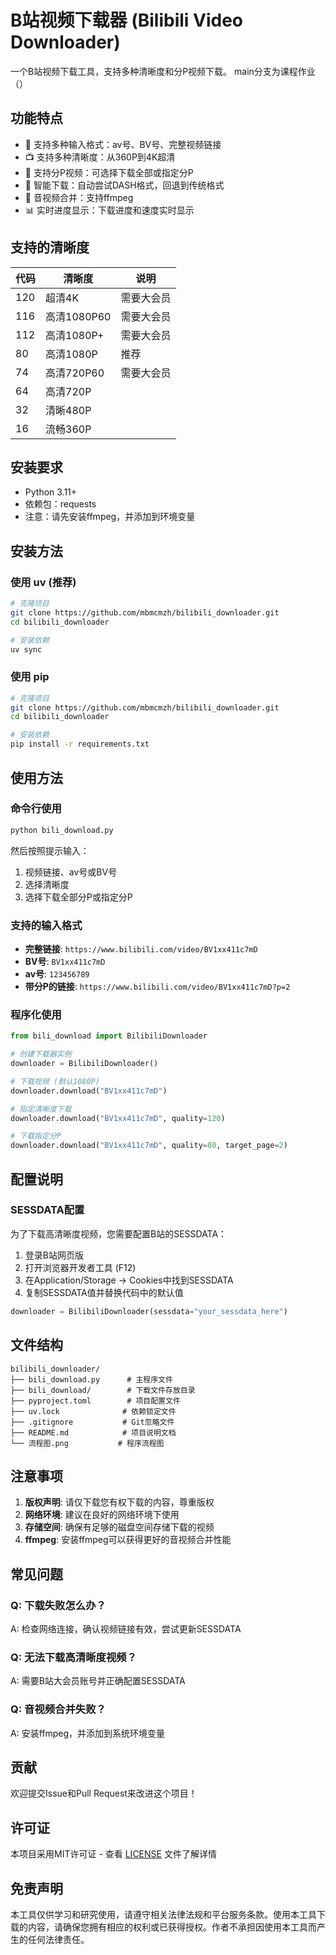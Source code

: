 # B站视频下载器 (Bilibili Video Downloader)

一个B站视频下载工具，支持多种清晰度和分P视频下载。
main分支为课程作业（）

## 功能特点

- 🎥 支持多种输入格式：av号、BV号、完整视频链接
- 📺 支持多种清晰度：从360P到4K超清
- 📑 支持分P视频：可选择下载全部或指定分P
- 🔄 智能下载：自动尝试DASH格式，回退到传统格式
- 🎵 音视频合并：支持ffmpeg
- 📊 实时进度显示：下载进度和速度实时显示

## 支持的清晰度

| 代码 | 清晰度 | 说明 |
|------|--------|------|
| 120 | 超清4K | 需要大会员 |
| 116 | 高清1080P60 | 需要大会员 |
| 112 | 高清1080P+ | 需要大会员 |
| 80 | 高清1080P | 推荐 |
| 74 | 高清720P60 | 需要大会员 |
| 64 | 高清720P | |
| 32 | 清晰480P | |
| 16 | 流畅360P | |

## 安装要求

- Python 3.11+
- 依赖包：requests
- 注意：请先安装ffmpeg，并添加到环境变量

## 安装方法

### 使用 uv (推荐)

```bash
# 克隆项目
git clone https://github.com/mbmcmzh/bilibili_downloader.git
cd bilibili_downloader

# 安装依赖
uv sync
```

### 使用 pip

```bash
# 克隆项目
git clone https://github.com/mbmcmzh/bilibili_downloader.git
cd bilibili_downloader

# 安装依赖
pip install -r requirements.txt
```

## 使用方法

### 命令行使用

```bash
python bili_download.py
```

然后按照提示输入：
1. 视频链接、av号或BV号
2. 选择清晰度
3. 选择下载全部分P或指定分P

### 支持的输入格式

- **完整链接**: `https://www.bilibili.com/video/BV1xx411c7mD`
- **BV号**: `BV1xx411c7mD`
- **av号**: `123456789`
- **带分P的链接**: `https://www.bilibili.com/video/BV1xx411c7mD?p=2`

### 程序化使用

```python
from bili_download import BilibiliDownloader

# 创建下载器实例
downloader = BilibiliDownloader()

# 下载视频 (默认1080P)
downloader.download("BV1xx411c7mD")

# 指定清晰度下载
downloader.download("BV1xx411c7mD", quality=120)

# 下载指定分P
downloader.download("BV1xx411c7mD", quality=80, target_page=2)
```

## 配置说明

### SESSDATA配置

为了下载高清晰度视频，您需要配置B站的SESSDATA：

1. 登录B站网页版
2. 打开浏览器开发者工具 (F12)
3. 在Application/Storage -> Cookies中找到SESSDATA
4. 复制SESSDATA值并替换代码中的默认值

```python
downloader = BilibiliDownloader(sessdata="your_sessdata_here")
```

## 文件结构

```
bilibili_downloader/
├── bili_download.py      # 主程序文件
├── bili_download/        # 下载文件存放目录
├── pyproject.toml        # 项目配置文件
├── uv.lock              # 依赖锁定文件
├── .gitignore           # Git忽略文件
├── README.md            # 项目说明文档
└── 流程图.png           # 程序流程图
```

## 注意事项

1. **版权声明**: 请仅下载您有权下载的内容，尊重版权
2. **网络环境**: 建议在良好的网络环境下使用
3. **存储空间**: 确保有足够的磁盘空间存储下载的视频
4. **ffmpeg**: 安装ffmpeg可以获得更好的音视频合并性能

## 常见问题

### Q: 下载失败怎么办？
A: 检查网络连接，确认视频链接有效，尝试更新SESSDATA

### Q: 无法下载高清晰度视频？
A: 需要B站大会员账号并正确配置SESSDATA

### Q: 音视频合并失败？
A: 安装ffmpeg，并添加到系统环境变量

## 贡献

欢迎提交Issue和Pull Request来改进这个项目！

## 许可证

本项目采用MIT许可证 - 查看 [LICENSE](LICENSE) 文件了解详情

## 免责声明

本工具仅供学习和研究使用，请遵守相关法律法规和平台服务条款。使用本工具下载的内容，请确保您拥有相应的权利或已获得授权。作者不承担因使用本工具而产生的任何法律责任。
